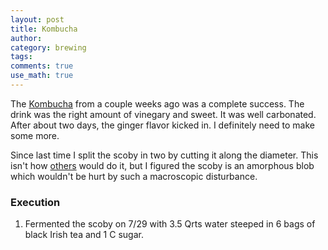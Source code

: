 ```yaml
---
layout: post
title: Kombucha
author:
category: brewing
tags: 
comments: true
use_math: true
---
```


The [Kombucha](/2015/07/10/Kombucha/) from a couple weeks ago was a complete
success. The drink was the right amount of vinegary and sweet. It was well
carbonated. After about two days, the ginger flavor kicked in. I definitely
need to make some more.

Since last time I split the scoby in two by cutting it along the diameter. This
isn't how
[others](http://www.phoenixhelix.com/2013/03/27/kombucha-tips-troubleshooting/)
would do it, but I figured the scoby is an amorphous blob which wouldn't be
hurt by such a macroscopic disturbance.

### Execution

1. Fermented the scoby on 7/29 with 3.5 Qrts water steeped in 6 bags of black
   Irish tea and 1 C sugar. 










